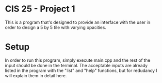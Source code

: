 # CIS 25 - Project 1
This is a program that's designed to provide an interface with the user in order to design a 5 by 5 tile with varying opacities.
# Setup
In order to run this program, simply execute main.cpp and the rest of the input should be done in the terminal.
The acceptable inputs are already listed in the program with the "list" and "help" functions, but for redudancy I will explain them in detail here.
